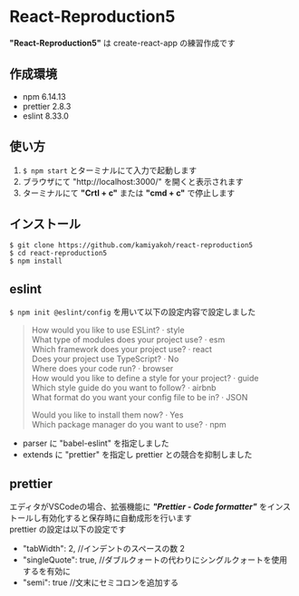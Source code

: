 # React-Reproduction5

**"React-Reproduction5"** は create-react-app の練習作成です

## 作成環境

- npm 6.14.13
- prettier 2.8.3
- eslint 8.33.0

## 使い方

1. `$ npm start` とターミナルにて入力で起動します
2. ブラウザにて "http://localhost:3000/" を開くと表示されます
3. ターミナルにて **"Crtl + c"** または **"cmd + c"** で停止します

## インストール

```
$ git clone https://github.com/kamiyakoh/react-reproduction5  
$ cd react-reproduction5  
$ npm install
```

## eslint

`$ npm init @eslint/config` を用いて以下の設定内容で設定しました

> How would you like to use ESLint? · style  
> What type of modules does your project use? · esm  
> Which framework does your project use? · react  
> Does your project use TypeScript? · No  
> Where does your code run? · browser  
> How would you like to define a style for your project? · guide  
> Which style guide do you want to follow? · airbnb    
> What format do you want your config file to be in? · JSON  
> 
> Would you like to install them now? · Yes  
> Which package manager do you want to use? · npm

- parser に "babel-eslint" を指定しました
- extends に "prettier" を指定し prettier との競合を抑制しました

## prettier

エディタがVSCodeの場合、拡張機能に ***"Prettier - Code formatter"*** をインストールし有効化すると保存時に自動成形を行います  
prettier の設定は以下の設定です

- "tabWidth": 2, //インデントのスペースの数 2  
- "singleQuote": true, //ダブルクォートの代わりにシングルクォートを使用するを有効に  
- "semi": true //文末にセミコロンを追加する
